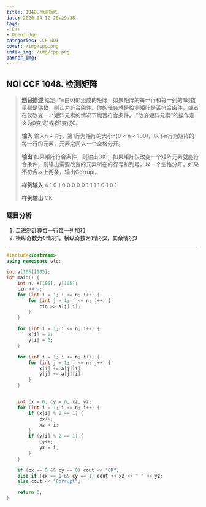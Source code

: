 ```yaml
---
title: 1048.检测矩阵
date: 2020-04-12 20:29:38
tags: 
- C++
- OpenJudge
categories: CCF NOI
cover: /img/cpp.png
index_img: /img/cpp.png
banner_img: 
---
```


## NOI CCF 1048. 检测矩阵

> **题目描述** 给定n*n由0和1组成的矩阵，如果矩阵的每一行和每一列的1的数量都是偶数，则认为符合条件。你的任务就是检测矩阵是否符合条件，或者在仅改变一个矩阵元素的情况下能否符合条件。 "改变矩阵元素"的操作定义为0变成1或者1变成0。
> 
> **输入** 输入n + 1行，第1行为矩阵的大小n(0 < n < 100)，以下n行为矩阵的每一行的元素，元素之间以一个空格分开。
> 
> **输出** 如果矩阵符合条件，则输出OK； 如果矩阵仅改变一个矩阵元素就能符合条件，则输出需要改变的元素所在的行号和列号，以一个空格分开。如果不符合以上两条，输出Corrupt。
> 
> **样例输入** 
> 4 
> 1 0 1 0 
> 0 0 0 0 
> 1 1 1 1 
> 0 1 0 1
> 
> **样例输出** OK

### 题目分析
1. 二进制计算每一行每一列加和
2. 横纵奇数为0情况1，横纵奇数为1情况2，其余情况3

---

```cpp
#include<iostream>
using namespace std;

int a[105][105];
int main() {
	int n, x[105], y[105];
	cin >> n;
	for (int i = 1; i <= n; i++) {
		for (int j = 1; j <= n; j++) {
			cin >> a[j][i];
		}
	}

	for (int i = 1; i <= n; i++) {
		x[i] = 0;
		y[i] = 0;
	}

	for (int i = 1; i <= n; i++) {
		for (int j = 1; j <= n; j++) {
			x[i] += a[j][i];
			y[j] += a[j][i];
		}
	}


	int cx = 0, cy = 0, xz, yz;
	for (int i = 1; i <= n; i++) {
		if (x[i] % 2 == 1) {
			cx++;
			xz = i;
		}
		if (y[i] % 2 == 1) {
			cy++;
			yz = i;
		}
	}

	if (cx == 0 && cy == 0) cout << "OK";
	else if (cx == 1 && cy == 1) cout << xz << " " << yz;
	else cout << "Corrupt";

	return 0;
}
```